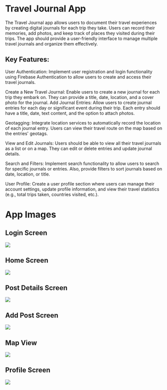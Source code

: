 
# Travel Journal App

The Travel Journal app allows users to document their travel experiences by creating digital journals for each trip they take. Users can record their memories, add photos, and keep track of places they visited during their trips. The app should provide a user-friendly interface to manage multiple travel journals and organize them effectively.

## Key Features:

User Authentication: Implement user registration and login functionality using Firebase Authentication to allow users to create and access their travel journals.

Create a New Travel Journal: Enable users to create a new journal for each trip they embark on. They can provide a title, date, location, and a cover photo for the journal.
Add Journal Entries: Allow users to create journal entries for each day or significant event during their trip. Each entry should have a title, date, text content, and the option to attach photos.

Geotagging: Integrate location services to automatically record the location of each journal entry. Users can view their travel route on the map based on the entries' geotags.

View and Edit Journals: Users should be able to view all their travel journals as a list or on a map. They can edit or delete entries and update journal details.

Search and Filters: Implement search functionality to allow users to search for specific journals or entries. Also, provide filters to sort journals based on date, location, or title.

User Profile: Create a user profile section where users can manage their account settings, update profile information, and view their travel statistics (e.g., total trips taken, countries visited, etc.).


# App Images

## Login Screen
![](https://firebasestorage.googleapis.com/v0/b/travel-journal-app-e1c92.appspot.com/o/photos%2FSimulator%20Screenshot%20-%20iPhone%2014%20Pro%20-%202023-09-27%20at%2000.38.24.png?alt=media&token=99ca4571-17c0-498e-b7bc-58cbd3b6eb84)
## Home Screen
![](https://firebasestorage.googleapis.com/v0/b/travel-journal-app-e1c92.appspot.com/o/photos%2FSimulator%20Screenshot%20-%20iPhone%2014%20Pro%20-%202023-09-27%20at%2000.38.57.png?alt=media&token=7ffa191a-2c4a-4bcc-81cd-547ec7268e81)
## Post Details Screen
![](https://firebasestorage.googleapis.com/v0/b/travel-journal-app-e1c92.appspot.com/o/photos%2FSimulator%20Screenshot%20-%20iPhone%2014%20Pro%20-%202023-09-27%20at%2000.39.15.png?alt=media&token=30a972c8-3fb9-431b-97d5-9e77d90073af)
## Add Post Screen
![](https://firebasestorage.googleapis.com/v0/b/travel-journal-app-e1c92.appspot.com/o/photos%2FAdd_Post.png?alt=media&token=9fe23ee9-98ec-487e-a9b2-9b15f0a921fe)
## Map View
![](https://firebasestorage.googleapis.com/v0/b/travel-journal-app-e1c92.appspot.com/o/photos%2Fmap.png?alt=media&token=fb77b63c-cfbb-43c9-830e-7104ef435030)
## Profile Screen
![](https://firebasestorage.googleapis.com/v0/b/travel-journal-app-e1c92.appspot.com/o/photos%2Fprofile.png?alt=media&token=23be2691-60fd-4d5f-8118-5451eccb7546)
